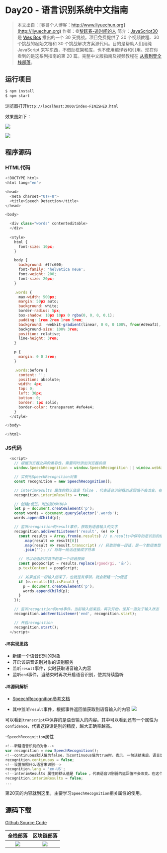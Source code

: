 # Day20 - 语言识别系统中文指南

> 本文出自：[春哥个人博客：http://www.liyuechun.org](http://liyuechun.org)
> 作者：©[黎跃春-追时间的人](http://weibo.com/mobiledevelopment)
> 简介：[JavaScript30](https://javascript30.com) 是 [Wes Bos](https://github.com/wesbos) 推出的一个 30 天挑战。项目免费提供了 30 个视频教程、30 个挑战的起始文档和 30 个挑战解决方案源代码。目的是帮助人们用纯 JavaScript 来写东西，不借助框架和库，也不使用编译器和引用。现在你看到的是这系列指南的第 20 篇。完整中文版指南及视频教程在 [从零到壹全栈部落](http://kongyixueyuan.com/course/4188)。

## 运行项目


```js
$ npm install
$ npm start
```

浏览器打开`http://localhost:3000/index-FINISHED.html`

效果图如下：

![](http://om1c35wrq.bkt.clouddn.com/Snip20170811_1.png)

![](http://om1c35wrq.bkt.clouddn.com/day20-100.gif)


## 程序源码

### HTML代码



```js html  css
<!DOCTYPE html>
<html lang="en">

<head>
  <meta charset="UTF-8">
  <title>Speech Detection</title>
</head>

<body>

  <div class="words" contenteditable>
  </div>
  
  <style>
    html {
      font-size: 10px;
    }

    body {
      background: #ffc600;
      font-family: 'helvetica neue';
      font-weight: 200;
      font-size: 20px;
    }

    .words {
      max-width: 500px;
      margin: 50px auto;
      background: white;
      border-radius: 5px;
      box-shadow: 10px 10px 0 rgba(0, 0, 0, 0.1);
      padding: 1rem 2rem 1rem 5rem;
      background: -webkit-gradient(linear, 0 0, 0 100%, from(#d9eaf3), color-stop(4%, #fff)) 0 4px;
      background-size: 100% 3rem;
      position: relative;
      line-height: 3rem;
    }

    p {
      margin: 0 0 3rem;
    }

    .words:before {
      content: '';
      position: absolute;
      width: 4px;
      top: 0;
      left: 30px;
      bottom: 0;
      border: 1px solid;
      border-color: transparent #efe4e4;
    }
  </style>

</body>

</html>
```

### JS代码

```js
  <script>
    // 根据浏览器之间的兼容性，需要同时添加浏览器前缀
    window.SpeechRecognition = window.SpeechRecognition || window.webkitSpeechRecognition;

    // 实例化SpeechRecognition对象
    const recognition = new SpeechRecognition();

    // interimResults 属性的默认值是 false ，代表语音识别器的返回值不会改变。在这个演示中，我们把它设置为 true ，这样随着我们的输入，识别结果有可能会改变。仔细观看演示，灰色的文字是临时性的，有时会改变，而黑色文本是最终结果，不会改变。
    recognition.interimResults = true;

    // 创建p便签，附加到DOM树中
    let p = document.createElement('p');
    const words = document.querySelector('.words');
    words.appendChild(p);

    // 监听recognition的result事件，获取到语音输入的文字
    recognition.addEventListener('result', (e) => {
      const results = Array.from(e.results) // e.results中保存的是识别的结果，本来并不是数组，需要将其转换为数组，方便使用其map、join等方法。
        .map(result => result[0])
        .map(result => result.transcript) // 获取到每一段话，是一个数组类型
        .join(''); // 将每一段话连接成字符串

      // 可以动态的将其中的某一个词语换掉
      const poopScript = results.replace(/good/gi, '👍');
      p.textContent = poopScript;

      // 如果当前一段输入结束了，也就是有停顿，就会新建一个p便签
      if (e.results[0].isFinal) {
        p = document.createElement('p');
        words.appendChild(p);
      }
    });

    // 监听recognition的end事件，当前输入结束后，再次开始，使其一直处于输入状态
    recognition.addEventListener('end', recognition.start);

    // 开启recognition
    recognition.start();
  </script>
```

#### JS实现思路
* 新建一个语音识别的对象
* 开启该语音识别对象的识别服务
* 监听`result`事件，实时获取语音输入内容
* 监听`end`事件，当结束时再次开启语音识别，使其持续监听

#### JS源码解析

 - [SpeechRecognition参考文档](https://developer.mozilla.org/en-US/docs/Web/API/SpeechRecognition)
 
 - 其中监听`result`事件，根据事件返回值获取到语音输入的内容
![](http://om1c35wrq.bkt.clouddn.com/Snip20170811_2.png)

可以看到`transcript`中保存的是语音输入的内容。其中可以看到还有一个属性为`confidence`，代表这段话是别的精度，越大正确率越高。

-`SpeechRecognition`属性

```js
<!--新建语音识别的对象-->
var recognition = new SpeechRecognition();
<!--continuous默认值为false，当continuous值为true时，表示，一句话结束后，语音识别继续识别-->
recognition.continuous = false;
<!--设置按照什么语言来识别-->
recognition.lang = 'en-US';
<!--interimResults 属性的默认值是 false ，代表语音识别器的返回值不会改变。在这个演示中，我们把它设置为 true ，这样随着我们的输入，识别结果有可能会改变。仔细观看演示，灰色的文字是临时性的，有时会改变，而黑色文本是最终结果，不会改变。-->
recognition.interimResults = false;
...
```

第20天的内容就到这里，主要学习`SpeechRecognition`相关属性的使用。


## 源码下载

[Github Source Code](https://github.com/liyuechun/JavaScript30-liyuechun)

|全栈部落|区块链部落|
|:---------:|:------:|
|![](http://orhm8wuhd.bkt.clouddn.com/quanzhanbuluo100.jpeg)|![](http://orhm8wuhd.bkt.clouddn.com/qukuailian100.jpg)|






